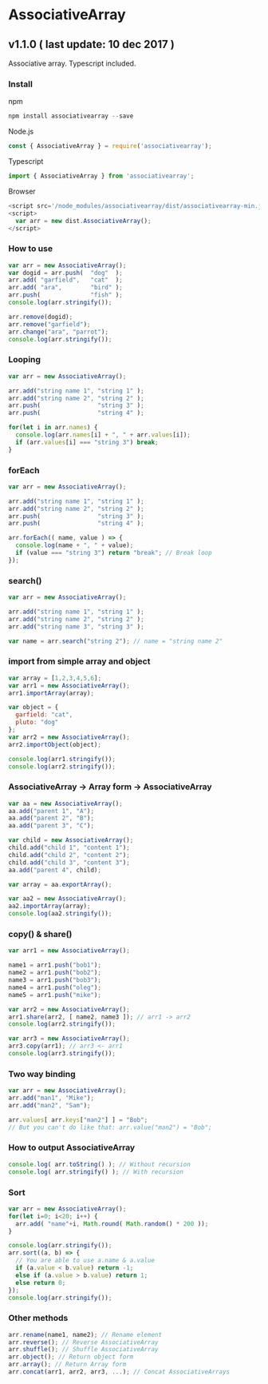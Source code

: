 # AssociativeArray
## v1.1.0 ( last update: 10 dec 2017 )
Associative array. Typescript included.

### Install
npm
```javascript
npm install associativearray --save
```

Node.js
```javascript
const { AssociativeArray } = require('associativearray');
```

Typescript
```javascript
import { AssociativeArray } from 'associativearray';
```

Browser
```javascript
<script src='/node_modules/associativearray/dist/associativearray-min.js'></script>
<script>
  var arr = new dist.AssociativeArray();
</script>
```

### How to use
```javascript
var arr = new AssociativeArray();
var dogid = arr.push(  "dog"  );
arr.add( "garfield",   "cat"  );
arr.add( "ara",        "bird" );
arr.push(              "fish" );
console.log(arr.stringify());

arr.remove(dogid);
arr.remove("garfield");
arr.change("ara", "parrot");
console.log(arr.stringify());
```
### Looping
```javascript
var arr = new AssociativeArray();

arr.add("string name 1", "string 1" );
arr.add("string name 2", "string 2" );
arr.push(                "string 3" );
arr.push(                "string 4" );

for(let i in arr.names) {
  console.log(arr.names[i] + ", " + arr.values[i]);
  if (arr.values[i] === "string 3") break;
}
```
### forEach
```javascript
var arr = new AssociativeArray();

arr.add("string name 1", "string 1" );
arr.add("string name 2", "string 2" );
arr.push(                "string 3" );
arr.push(                "string 4" );

arr.forEach(( name, value ) => {
  console.log(name + ", " + value);
  if (value === "string 3") return "break"; // Break loop
});
```
### search()
```javascript
var arr = new AssociativeArray();

arr.add("string name 1", "string 1" );
arr.add("string name 2", "string 2" );
arr.add("string name 3", "string 3" );

var name = arr.search("string 2"); // name = "string name 2"
```
### import from simple array and object
```javascript
var array = [1,2,3,4,5,6];
var arr1 = new AssociativeArray();
arr1.importArray(array);

var object = {
  garfield: "cat",
  pluto: "dog"
};
var arr2 = new AssociativeArray();
arr2.importObject(object);

console.log(arr1.stringify());
console.log(arr2.stringify());
```
### AssociativeArray -> Array form -> AssociativeArray
```javascript
var aa = new AssociativeArray();
aa.add("parent 1", "A");
aa.add("parent 2", "B");
aa.add("parent 3", "C");

var child = new AssociativeArray();
child.add("child 1", "content 1");
child.add("child 2", "content 2");
child.add("child 3", "content 3");
aa.add("parent 4", child);

var array = aa.exportArray();

var aa2 = new AssociativeArray();
aa2.importArray(array);
console.log(aa2.stringify());
```
### copy() & share()
```javascript
var arr1 = new AssociativeArray();

name1 = arr1.push("bob1");
name2 = arr1.push("bob2");
name3 = arr1.push("bob3");
name4 = arr1.push("oleg");
name5 = arr1.push("mike");

var arr2 = new AssociativeArray();
arr1.share(arr2, [ name2, name3 ]); // arr1 -> arr2
console.log(arr2.stringify());

var arr3 = new AssociativeArray();
arr3.copy(arr1); // arr3 <- arr1
console.log(arr3.stringify());
```
### Two way binding
```javascript
var arr = new AssociativeArray();
arr.add("man1", "Mike");
arr.add("man2", "Sam");

arr.values[ arr.keys["man2"] ] = "Bob";
// But you can't do like that: arr.value("man2") = "Bob";
```
### How to output AssociativeArray
```javascript
console.log( arr.toString() ); // Without recursion
console.log( arr.stringify() ); // With recursion
```
### Sort
```javascript
var arr = new AssociativeArray();
for(let i=0; i<20; i++) {
  arr.add( "name"+i, Math.round( Math.random() * 200 ));
}

console.log(arr.stringify());
arr.sort((a, b) => {
  // You are able to use a.name & a.value
  if (a.value < b.value) return -1;
  else if (a.value > b.value) return 1;
  else return 0;
});
console.log(arr.stringify());
```
### Other methods
```javascript
arr.rename(name1, name2); // Rename element
arr.reverse(); // Reverse AssociativeArray
arr.shuffle(); // Shuffle AssociativeArray
arr.object(); // Return object form
arr.array(); // Return Array form
arr.concat(arr1, arr2, arr3, ...); // Concat AssociativeArrays
```
